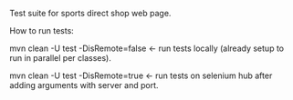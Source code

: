 Test suite for sports direct shop web page.

How to run tests:


mvn clean -U test -DisRemote=false <- run tests locally (already setup to run in parallel per classes).

mvn clean -U test -DisRemote=true <- run tests on selenium hub after adding arguments with server and port.
